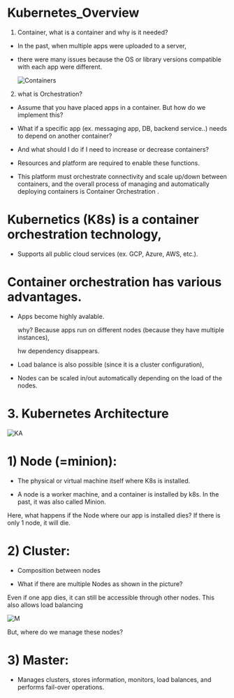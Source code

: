 # Kubernetes_Overview

1. Container, what is a container and why is it needed?

- In the past, when multiple apps were uploaded to a server, 
- there were many issues because the OS or library versions compatible with each app were different.

  ![Containers](https://blog.kakaocdn.net/dn/rvShh/btrgDVjjzkN/XPDalI32LknwSdP6QD50fk/img.png)


2. what is Orchestration?

- Assume that you have placed apps in a container. But how do we implement this?

- What if a specific app (ex. messaging app, DB, backend service..) needs to depend on another container?

- And what should I do if I need to increase or decrease containers? 

 - Resources and platform are required to enable these functions. 
 - This platform must orchestrate connectivity and scale up/down between containers, and the overall process of managing and 
     automatically deploying containers is Container Orchestration .

 # Kubernetics (K8s) is a container orchestration technology,  

   - Supports all public cloud services (ex. GCP, Azure, AWS, etc.).

# Container orchestration has various advantages.

- Apps become highly avalable. 

  why? Because apps run on different nodes (because they have multiple instances),

  hw dependency disappears.

- Load balance is also possible (since it is a cluster configuration),

- Nodes can be scaled in/out automatically depending on the load of the nodes. 

# 3. Kubernetes Architecture

![KA](https://img1.daumcdn.net/thumb/R1280x0/?scode=mtistory2&fname=https%3A%2F%2Fblog.kakaocdn.net%2Fdn%2FdiaXoj%2FbtrgDVwWDsA%2FMXkFIpcCP6TLkLoRGg1OZk%2Fimg.png)

# 1) Node (=minion): 

- The physical or virtual machine itself where K8s is installed.

- A node is a worker machine, and a container is installed by k8s. In the past, it was also called Minion. 

Here, what happens if the Node where our app is installed dies? If there is only 1 node, it will die.

 

# 2) Cluster: 

- Composition between nodes

- What if there are multiple Nodes as shown in the picture?

Even if one app dies, it can still be accessible through other nodes. This also allows load balancing

![M](https://img1.daumcdn.net/thumb/R1280x0/?scode=mtistory2&fname=https%3A%2F%2Fblog.kakaocdn.net%2Fdn%2Fsbotl%2FbtrgDT0bXnF%2FrRj2jVwTn8InvVv83FQrA0%2Fimg.png)

But, where do we manage these nodes?

# 3) Master: 
- Manages clusters, stores information, monitors, load balances, and performs fail-over operations. 

 











